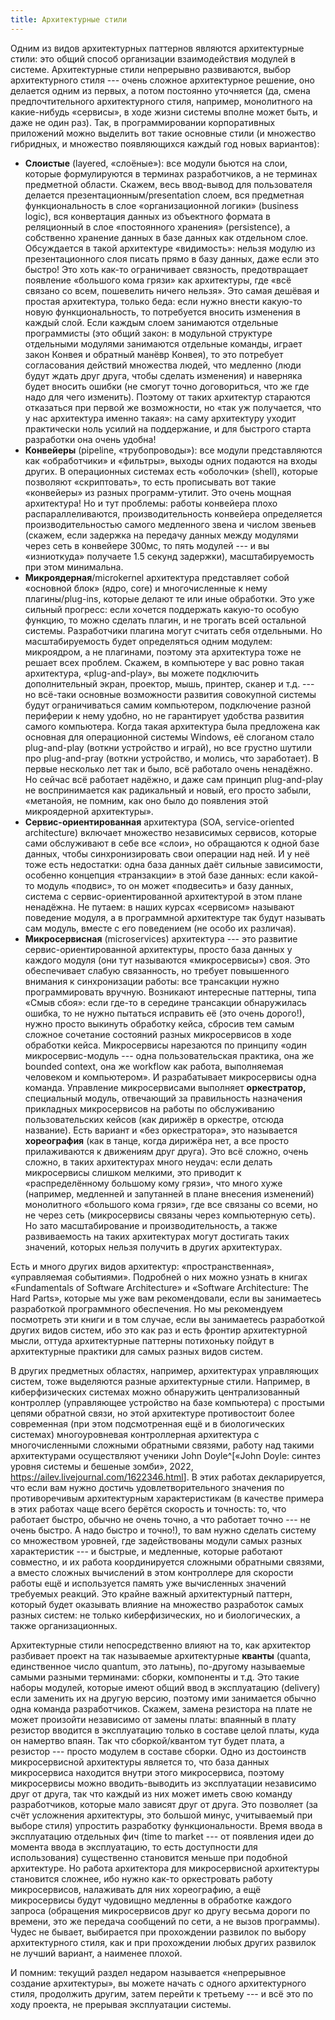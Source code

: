 ```yaml
---
title: Архитектурные стили
---
```


Одним из видов архитектурных паттернов являются архитектурные стили: это
общий способ организации взаимодействия модулей в системе. Архитектурные
стили непрерывно развиваются, выбор архитектурного стиля --- очень
сложное архитектурное решение, оно делается одним из первых, а потом
постоянно уточняется (да, смена предпочтительного архитектурного стиля,
например, монолитного на какие-нибудь «сервисы», в ходе жизни системы
вполне может быть, и даже не один раз). Так, в программировании
корпоративных приложений можно выделить вот такие основные стили (и
множество гибридных, и множество появляющихся каждый год новых
вариантов):

-   **Слоистые** (layered, «слоёные»): все модули бьются на слои,
    которые формулируются в терминах разработчиков, а не терминах
    предметной области. Скажем, весь ввод-вывод для пользователя
    делается презентационным/presentation слоем, вся предметная
    функциональность в слое «организационной логики» (business logic),
    вся конвертация данных из объектного формата в реляционный в слое
    «постоянного хранения» (persistence), а собственно хранение данных в
    базе данных как отдельном слое. Обсуждается в такой архитектуре
    «видимость»: нельзя модулю из презентационного слоя писать прямо в
    базу данных, даже если это быстро! Это хоть как-то ограничивает
    связность, предотвращает появление «большого кома грязи» как
    архитектуры, где «всё связано со всем, пошевелить ничего нельзя».
    Это самая дешёвая и простая архитектура, только беда: если нужно
    внести какую-то новую функциональность, то потребуется вносить
    изменения в каждый слой. Если каждым слоем занимаются отдельные
    программисты (это общий закон: в модульной структуре отдельными
    модулями занимаются отдельные команды, играет закон Конвея и
    обратный манёвр Конвея), то это потребует согласования действий
    множества людей, что медленно (люди будут ждать друг друга, чтобы
    сделать изменения) и наверняка будет вносить ошибки (не смогут точно
    договориться, что же где надо для чего изменить). Поэтому от таких
    архитектур стараются отказаться при первой же возможности, но «так
    уж получается, что у нас архитектура именно такая»: на саму
    архитектуру уходит практически ноль усилий на поддержание, и для
    быстрого старта разработки она очень удобна!
-   **Конвейеры** (pipeline, «трубопроводы»): все модули представляются
    как «обработчики» и «фильтры», выходы одних подаются на входы
    других. В операционных системах есть «оболочки» (shell), которые
    позволяют «скриптовать», то есть прописывать вот такие «конвейеры»
    из разных программ-утилит. Это очень мощная архитектура! Но и тут
    проблемы: работы конвейера плохо распараллеливаются,
    производительность конвейера определяется производительностью самого
    медленного звена и числом звеньев (скажем, если задержка на передачу
    данных между модулями через сеть в конвейере 300мс, то пять
    модулей --- и вы «изниоткуда» получаете 1.5 секунд задержки),
    масштабируемость при этом минимальна.
-   **Микроядерная**/microkernel архитектура представляет собой
    «основной блок» (ядро, core) и многочисленные к нему
    плагины/plug-ins, которые делают те или иные обработки. Это уже
    сильный прогресс: если хочется поддержать какую-то особую функцию,
    то можно сделать плагин, и не трогать всей остальной системы.
    Разработчики плагина могут считать себя отдельными. Но
    масштабируемость будет определяться одним модулем: микроядром, а не
    плагинами, поэтому эта архитектура тоже не решает всех проблем.
    Скажем, в компьютере у вас ровно такая архитектура, «plug-and-play»,
    вы можете подключить дополнительный экран, проектор, мышь, принтер,
    сканер и т.д. --- но всё-таки основные возможности развития
    совокупной системы будут ограничиваться самим компьютером,
    подключение разной периферии к нему удобно, но не гарантирует
    удобства развития самого компьютера. Когда такая архитектура была
    предложена как основная для операционной системы Windows, её
    слоганом стало plug-and-play (воткни устройство и играй), но все
    грустно шутили про plug-and-pray (воткни устройство, и молись, что
    заработает). В первые несколько лет так и было, всё работало очень
    ненадёжно. Но сейчас всё работает надёжно, и даже сам принцип
    plug-and-play не воспринимается как радикальный и новый, его просто
    забыли, «метанойя, не помним, как оно было до появления этой
    микроядерной архитектуры».
-   **Сервис-ориентированная** архитектура (SOA, service-oriented
    architecture) включает множество независимых сервисов, которые сами
    обслуживают в себе все «слои», но обращаются к одной базе данных,
    чтобы синхронизировать свои операции над ней. И у неё тоже есть
    недостатки: одна база данных даёт сильные зависимости, особенно
    концепция «транзакции» в этой базе данных: если какой-то модуль
    «подвис», то он может «подвесить» и базу данных, система с
    сервис-ориентированной архитектурой в этом плане ненадёжна. Не
    путаем: в наших курсах «сервисом» называют поведение модуля, а в
    программной архитектуре так будут называть сам модуль, вместе с его
    поведением (не особо их различая).
-   **Микросервисная** (microservices) архитектура --- это развитие
    сервис-ориентированной архитектуры, просто база данных у каждого
    модуля (они тут называются «микросервисы») своя. Это обеспечивает
    слабую связанность, но требует повышенного внимания к синхронизации
    работы: все трансакции нужно программировать вручную. Возникают
    интересные паттерны, типа «Смыв сбоя»: если где-то в середине
    трансакции обнаружилась ошибка, то не нужно пытаться исправить её
    (это очень дорого!), нужно просто выкинуть обработку кейса, сбросив
    тем самым сложное сочетание состояний разных микросервисов в ходе
    обработки кейса. Микросервисы нарезаются по принципу «один
    микросервис-модуль --- одна пользовательская практика, она же
    bounded context, она же workflow как работа, выполняемая человеком и
    компьютером». И разрабатывает микросервисы одна команда. Управление
    микросервисами выполняет **оркестратор,** специальный модуль,
    отвечающий за правильность назначения прикладных микросервисов на
    работы по обслуживанию пользовательских кейсов (как дирижёр в
    оркестре, отсюда название). Есть вариант и «без оркестратора», это
    называется **хореография** (как в танце, когда дирижёра нет, а все
    просто прилаживаются к движениям друг друга). Это всё сложно, очень
    сложно, в таких архитектурах много неудач: если делать микросервисы
    слишком мелкими, это приводит к «распределённому большому кому
    грязи», что много хуже (например, медленней и запутанней в плане
    внесения изменений) монолитного «большого кома грязи», где все
    связаны со всеми, но не через сеть (микросервисы связаны через
    компьютерную сеть). Но зато масштабирование и производительность, а
    также развиваемость на таких архитектурах могут достигать таких
    значений, которых нельзя получить в других архитектурах.

Есть и много других видов архитектур: «пространственная», «управляемая
событиями». Подробней о них можно узнать в книгах «Fundamentals of
Software Architecture» и «Software Architecture: The Hard Parts»,
которые мы уже вам рекомендовали, если вы занимаетесь разработкой
программного обеспечения. Но мы рекомендуем посмотреть эти книги и в том
случае, если вы занимаетесь разработкой других видов систем, ибо это как
раз и есть фронтир архитектурной мысли, оттуда архитектурные паттерны
потихоньку пойдут в архитектурные практики для самых разных видов
систем.

В других предметных областях, например, архитектурах управляющих систем,
тоже выделяются разные архитектурные стили. Например, в киберфизических
системах можно обнаружить централизованный контроллер (управляющее
устройство на базе компьютера) с простыми цепями обратной связи, но этой
архитектуре противостоит более современная (при этом подсмотренная ещё и
в биологических системах) многоуровневая контроллерная архитектура с
многочисленными сложными обратными связями, работу над такими
архитектурами осуществляют ученики John Doyle^[«John
Doyle: синтез уровня системы и бешеные зомби», 2022,
<https://ailev.livejournal.com/1622346.html>]. В этих
работах декларируется, что если вам нужно достичь удовлетворительного
значения по противоречивым архитектурным характеристикам (в качестве
примера в этих работах чаще всего берётся скорость и точность: то, что
работает быстро, обычно не очень точно, а что работает точно --- не
очень быстро. А надо быстро и точно!), то вам нужно сделать систему со
множеством уровней, где задействованы модули самых разных
характеристик --- и быстрые, и медленные, которые работают совместно, и
их работа координируется сложными обратными связями, а вместо сложных
вычислений в этом контроллере для скорости работы ещё и используется
память уже вычисленных значений требуемых реакций. Это крайне важный
архитектурный паттерн, который будет оказывать влияние на множество
разработок самых разных систем: не только киберфизических, но и
биологических, а также организационных.

Архитектурные стили непосредственно влияют на то, как архитектор
разбивает проект на так называемые архитектурные **кванты** (quanta,
единственное число quantum, это латынь), по-другому называемые самыми
разными терминами: сборки, компоненты и т.д. Это такие наборы модулей,
которые имеют общий ввод в эксплуатацию (delivery) если заменить их на
другую версию, поэтому ими занимается обычно одна команда разработчиков.
Скажем, замена резистора на плате не может произойти независимо от
замены платы: впаянный в плату резистор вводится в эксплуатацию только в
составе целой платы, куда он намертво впаян. Так что сборкой/квантом тут
будет плата, а резистор --- просто модулем в составе сборки. Одно из
достоинств микросервисной архитектуры является то, что база данных
микросервиса находится внутри этого микросервиса, поэтому микросервисы
можно вводить-выводить из эксплуатации независимо друг от друга, так что
каждый из них может иметь свою команду разработчиков, которые мало
зависят друг от друга. Это позволяет (за счёт усложнения архитектуры,
это большой минус, учитываемый при выборе стиля) упростить разработку
функциональности. Время ввода в эксплуатацию отдельных фич (time to
market --- от появления идеи до момента ввода в эксплуатацию, то есть
доступности для использования) существенно становится меньше при
подобной архитектуре. Но работа архитектора для микросервисной
архитектуры становится сложнее, ибо нужно как-то оркестровать работу
микросервисов, налаживать для них хореографию, а ещё микросервисы будут
чудовищно медленны в обработке каждого запроса (обращения микросервисов
друг ко другу весьма дороги по времени, это же передача сообщений по
сети, а не вызов программы). Чудес не бывает, выбирается при прохождении
развилок по выбору архитектурного стиля, как и при прохождении любых
других развилок не лучший вариант, а наименее плохой.

И помним: текущий раздел недаром называется «непрерывное создание
архитектуры», вы можете начать с одного архитектурного стиля, продолжить
другим, затем перейти к третьему --- и всё это по ходу проекта, не
прерывая эксплуатации системы.
